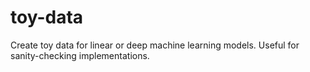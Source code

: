 # toy-data
Create toy data for linear or deep machine learning models. 
Useful for sanity-checking implementations.